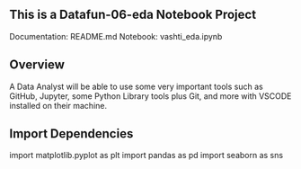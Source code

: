## This is a Datafun-06-eda Notebook Project
 Documentation: README.md
Notebook: vashti_eda.ipynb

## Overview

 A Data Analyst will be able to use  some very important tools such as GitHub, 
 Jupyter, some Python Library tools plus Git, 
 and more with VSCODE installed on their machine.

 ## Import Dependencies
 
 import matplotlib.pyplot as plt
 import pandas as pd
 import seaborn as sns


















